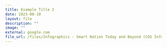 ```yaml
---
title: Example Title 2
date: 2023-08-10
layout: file
description: ""
image: ""
external: google.com
file_url: /files/Infographics - Smart Nation Today and Beyond (COS Infographics 2023).pdf
---
```

